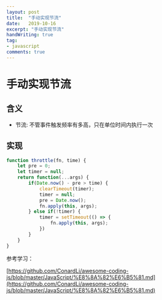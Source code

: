 ```yaml
---
layout: post
title:  "手动实现节流"
date:   2019-10-16
excerpt: "手动实现节流"
handWriting: true
tag:
- javascript
comments: true
---
```



# 手动实现节流

## 含义

* 节流: 不管事件触发频率有多高，只在单位时间内执行一次



## 实现

```javascript
function throttle(fn, time) {
    let pre = 0;
    let timer = null;
    return function(...args) {
        if(Date.now() - pre > time) {
            clearTimeout(timer);
            timer = null;
            pre = Date.now();
            fn.apply(this, args);
        } else if(!timer) {
            timer = setTimeout(() => {
                fn.apply(this, args);
            })
        }
    }
}
```





参考学习：

[https://github.com/ConardLi/awesome-coding-js/blob/master/JavaScript/%E8%8A%82%E6%B5%81.md](https://github.com/ConardLi/awesome-coding-js/blob/master/JavaScript/%E8%8A%82%E6%B5%81.md)







